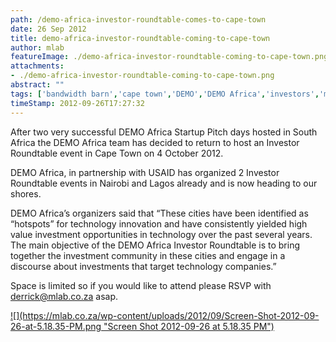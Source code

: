 ```yaml
---
path: /demo-africa-investor-roundtable-comes-to-cape-town
date: 26 Sep 2012
title: demo-africa-investor-roundtable-coming-to-cape-town
author: mlab
featureImage: ./demo-africa-investor-roundtable-coming-to-cape-town.png
attachments: 
- ./demo-africa-investor-roundtable-coming-to-cape-town.png
abstract: ""
tags: ['bandwidth barn','cape town','DEMO','DEMO Africa','investors','mlab southern africa','silicon cape','usaid']
timeStamp: 2012-09-26T17:27:32
---
```


After two very successful DEMO Africa Startup Pitch days hosted in South Africa the DEMO Africa team has decided to return to host an Investor Roundtable event in Cape Town on 4 October 2012.

DEMO Africa, in partnership with USAID has organized 2 Investor Roundtable events in Nairobi and Lagos already and is now heading to our shores.

DEMO Africa’s organizers said that “These cities have been identified as “hotspots” for technology innovation and have consistently yielded high value investment opportunities in technology over the past several years. The main objective of the DEMO Africa Investor Roundtable is to bring together the investment community in these cities and engage in a discourse about investments that target technology companies.”

Space is limited so if you would like to attend please RSVP with derrick@mlab.co.za asap.

[![](https:&#x2F;&#x2F;mlab.co.za&#x2F;wp-content&#x2F;uploads&#x2F;2012&#x2F;09&#x2F;Screen-Shot-2012-09-26-at-5.18.35-PM.png &quot;Screen Shot 2012-09-26 at 5.18.35 PM&quot;)](https:&#x2F;&#x2F;mlab.co.za&#x2F;wp-content&#x2F;uploads&#x2F;2012&#x2F;09&#x2F;Screen-Shot-2012-09-26-at-5.18.35-PM.png)[  
](https:&#x2F;&#x2F;mlab.co.za&#x2F;wp-content&#x2F;uploads&#x2F;2012&#x2F;09&#x2F;Screen-Shot-2012-09-26-at-5.18.35-PM.png)


